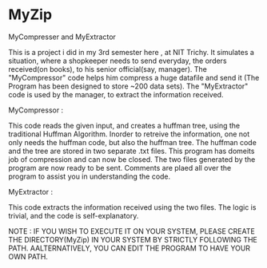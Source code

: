 MyZip
=====

MyCompresser and MyExtractor

This is a project i did in my 3rd semester here , at NIT Trichy.
It simulates a situation, where a shopkeeper needs to send everyday, the orders received(on books), to his senior official(say, manager).
The "MyCompressor" code helps him compress a huge datafile and send it (The Program has been designed to store ~200 data sets).
The "MyExtractor" code is used by the manager, to extract the information received.



MyCompressor : 

This code reads the given input, and creates a huffman tree, using the traditional Huffman Algorithm.
Inorder to retreive the information, one not only needs the huffman code, but also the huffman tree.
The huffman code and the tree are stored in two separate .txt files.
This program has domeits job of compression and can now be closed.
The two files generated by the program are now ready to be sent.
Comments are plaed all over the program to assist you in understanding the code.


MyExtractor :

This code extracts the information received using the two files.
The logic is trivial, and the code is self-explanatory.



NOTE : IF YOU WISH TO EXECUTE IT ON YOUR SYSTEM, PLEASE CREATE THE DIRECTORY(MyZip) IN YOUR SYSTEM BY STRICTLY FOLLOWING              THE PATH.
AALTERNATIVELY, YOU CAN EDIT THE PROGRAM TO HAVE YOUR OWN PATH. 
